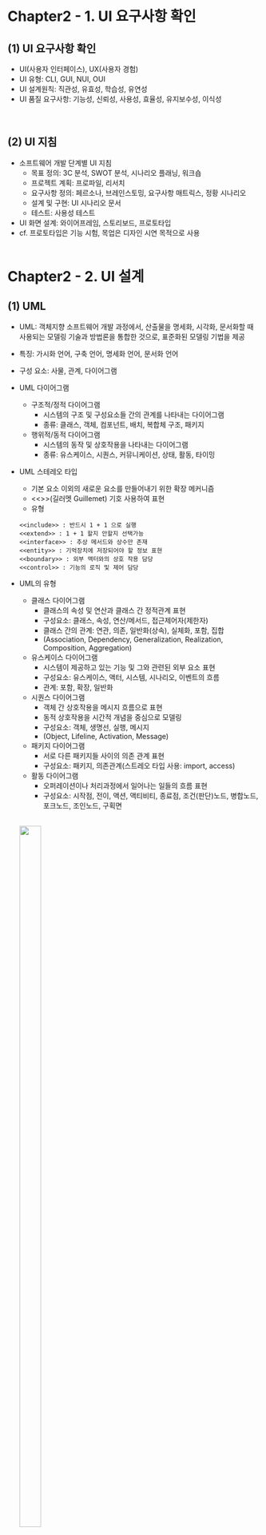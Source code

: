 Chapter2 - 1. UI 요구사항 확인
==============================

## (1) UI 요구사항 확인
- UI(사용자 인터페이스), UX(사용자 경험)
- UI 유형: CLI, GUI, NUI, OUI
- UI 설계원칙: 직관성, 유효성, 학습성, 유연성
- UI 품질 요구사항: 기능성, 신뢰성, 사용성, 효율성, 유지보수성, 이식성
<br>

## (2) UI 지침
- 소프트웨어 개발 단계별 UI 지침
  - 목표 정의: 3C 분석, SWOT 분석, 시나리오 플래닝, 워크숍
  - 프로젝트 계획: 프로파일, 리서치
  - 요구사항 정의: 페르소나, 브레인스토밍, 요구사항 매트릭스, 정황 시나리오
  - 설계 및 구현: UI 시나리오 문서
  - 테스트: 사용성 테스트
- UI 화면 설계: 와이어프레임, 스토리보드, 프로토타입
- cf. 프로토타입은 기능 시험, 목업은 디자인 시연 목적으로 사용
<br> <br>

Chapter2 - 2. UI 설계
==============================

## (1) UML
- UML: 객체지향 소프트웨어 개발 과정에서, 산출물을 명세화, 시각화, 문서화할 때 사용되는 모델링 기술과 방법론을 통합한 것으로, 표준화된 모델링 기법을 제공
- 특징: 가시화 언어, 구축 언어, 명세화 언어, 문서화 언어
- 구성 요소: 사물, 관계, 다이어그램
- UML 다이어그램
  - 구조적/정적 다이어그램
    - 시스템의 구조 및 구성요소들 간의 관계를 나타내는 다이어그램
    - 종류: 클래스, 객체, 컴포넌트, 배치, 복합체 구조, 패키지
  - 행위적/동적 다이어그램
    - 시스템의 동작 및 상호작용을 나타내는 다이어그램
    - 종류: 유스케이스, 시퀀스, 커뮤니케이션, 상태, 활동, 타이밍
- UML 스테레오 타입
  - 기본 요소 이외의 새로운 요소를 만들어내기 위한 확장 메커니즘
  - <<>>(길러멧 Guillemet) 기호 사용하여 표현
  - 유형
  ```
  <<include>> : 반드시 1 + 1 으로 실행
  <<extend>> : 1 + 1 할지 안할지 선택가능
  <<interface>> : 추상 메서드와 상수만 존재
  <<entity>> : 기억장치에 저장되어야 할 정보 표현
  <<boundary>> : 외부 액터와의 상호 작용 담당
  <<control>> : 기능의 로직 및 제어 담당
  ```
- UML의 유형
  - 클래스 다이어그램
    - 클래스의 속성 및 연산과 클래스 간 정적관계 표현
    - 구성요소: 클래스, 속성, 연산/메서드, 접근제어자(제한자)
    - 클래스 간의 관계: 연관, 의존, 일반화(상속), 실체화, 포함, 집합
    - (Association, Dependency, Generalization, Realization, Composition, Aggregation)
  - 유스케이스 다이어그램
    - 시스템이 제공하고 있는 기능 및 그와 관련된 외부 요소 표현
    - 구성요소: 유스케이스, 액터, 시스템, 시나리오, 이벤트의 흐름
    - 관계: 포함, 확장, 일반화
  - 시퀀스 다이어그램
    - 객체 간 상호작용을 메시지 흐름으로 표현
    - 동적 상호작용을 시간적 개념을 중심으로 모델링
    - 구성요소: 객체, 생명선, 실행, 메시지
    - (Object, Lifeline, Activation, Message)
  - 패키지 다이어그램
    - 서로 다른 패키지들 사이의 의존 관계 표현
    - 구성요소: 패키지, 의존관계(스트레오 타입 사용: import, access)
  - 활동 다이어그램
    - 오퍼레이션이나 처리과정에서 일어나는 일들의 흐름 표현
    - 구성요소: 시작점, 전이, 액션, 액티비티, 종료점, 조건(판단)노드, 병합노드, 포크노드, 조인노드, 구획면
  <br>
  
  <img
  src="https://blog.kakaocdn.net/dn/kzMlg/btqJHayfX48/AqZM3h86htjKcpW91iH7Uk/img.png"
  width=30%
  height=60%
  />
  
  <br>
  
  - 상태 다이어그램
    - 어떤 이벤트에 의해 객체 자신이 속한 클래스의 상태 변화나 객체 간 상호작용하는 과정에서의 상태변화를 표현
    - 객체의 상태: 객체가 갖는 속성값의 변화
    - 구성요소: 상태, 시작상태, 종료상태, 전이, 이벤트, 전이조건
  - 커뮤니케이션 다이어그램
    - 시퀀스 다이어그램과 유사하게 객체 간 상호작용을 메시지 흐름으로 표현
    - 거기에 객체 간의 연관까지 표현
    - 구성요소: 액터, 객체, 링크(객체 간의 관계), 메시지
  - 컴포넌트 다이어그램
    - 물리적인 컴포넌트와 그들 사이의 의존관계 표현
    - 구성요소: 컴포넌트, 인터페이스, 의존관계










